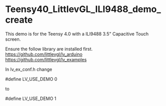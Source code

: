 # Teensy40_LittlevGL_ILI9488_demo_create
 
This demo is for the Teensy 4.0 with a ILI9488 3.5" Capacitive Touch screen.

Ensure the follow library are installed first.<br>
https://github.com/littlevgl/lv_arduino<br>
https://github.com/littlevgl/lv_examples

In lv_ex_conf.h change

#define LV_USE_DEMO        0

to

#define LV_USE_DEMO        1
